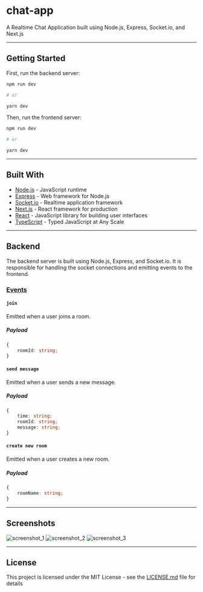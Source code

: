 # chat-app

A Realtime Chat Application built using Node.js, Express, Socket.io, and Next.js

---

## Getting Started

First, run the backend server:

```bash
npm run dev

# or

yarn dev
```

Then, run the frontend server:

```bash
npm run dev

# or

yarn dev
```

---

## Built With

-   [Node.js](https://nodejs.org/en/) - JavaScript runtime
-   [Express](https://expressjs.com/) - Web framework for Node.js
-   [Socket.io](https://socket.io/) - Realtime application framework
-   [Next.js](https://nextjs.org/) - React framework for production
-   [React](https://reactjs.org/) - JavaScript library for building user interfaces
-   [TypeScript](https://www.typescriptlang.org/) - Typed JavaScript at Any Scale

---

## Backend

The backend server is built using Node.js, Express, and Socket.io. It is responsible for handling the socket connections and emitting events to the frontend.

### [Events](./client/config/events.ts)

#### `join`

Emitted when a user joins a room.

##### Payload

```typescript
{
	roomId: string;
}
```

#### `send message`

Emitted when a user sends a new message.

##### Payload

```typescript
{
	time: string;
	roomId: string;
	message: string;
}
```

#### `create new room`

Emitted when a user creates a new room.

##### Payload

```typescript
{
	roomName: string;
}
```

---

## Screenshots

![screenshot_1](./client/screenshots/ss2.png)
![screenshot_2](./client/screenshots/ss1.png)
![screenshot_3](./client/screenshots/ss3.png)

---

## License

This project is licensed under the MIT License - see the [LICENSE.md](LICENSE.md) file for details
